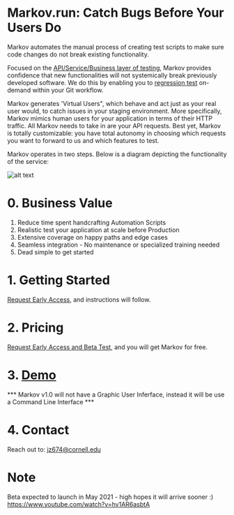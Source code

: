 # Markov.run: Catch Bugs Before Your Users Do
 
Markov automates the manual process of creating test scripts to make sure code changes do not break existing functionality.

Focused on the [API/Service/Business layer of testing][2], Markov provides confidence that new functionalities will not systemically break previously developed software. We do this by enabling you to [regression test][1] on-demand within your Git workflow.

Markov generates 'Virtual Users", which behave and act just as your real user would, to catch issues in your staging environment. More specifically, Markov mimics human users for your application in terms of their HTTP traffic. All Markov needs to take in are your API requests. Best yet, Markov is totally customizable: you have total autonomy in choosing which requests you want to forward to us and which features to test.

Markov operates in two steps. Below is a diagram depicting the functionality of the service:

![alt text](https://github.com/jz674/Markov_Documentation/blob/main/assets/Intro_diagram.png)

# 0. Business Value
1. Reduce time spent handcrafting Automation Scripts
2. Realistic test your application at scale before Production
3. Extensive coverage on happy paths and edge cases
4. Seamless integration - No maintenance or specialized training needed
5. Dead simple to get started

# 1. Getting Started
[Request Early Access][3], and instructions will follow.

# 2. Pricing
[Request Early Access and Beta Test][3], and you will get Markov for free.

# 3. [Demo][4]
*** Markov v1.0 will not have a Graphic User Inferface, instead it will be use a Command Line Interface ***

# 4. Contact
Reach out to: jz674@cornell.edu 

# Note
Beta expected to launch in May 2021 - high hopes it will arrive sooner :) 
https://www.youtube.com/watch?v=hv1AR6asbtA

[1]: https://www.scnsoft.com/blog/what-is-regression-testing-short-overview/ "regression test" 
[2]: https://medium.com/katalon-studio/introduction-to-api-testing-complete-guide-for-newbie-426eac6edb4d/ "API/Service/Business layer of testing" 
[3]: https://markov.run/ "Request Early Access" 
[4]: https://www.youtube.com/watch?v=hv1AR6asbtA "Demo"

